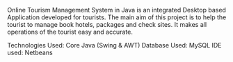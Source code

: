 Online Tourism Management System in Java is an integrated Desktop based Application developed for tourists. The main aim of this project is to help the tourist to manage book hotels, packages and check sites. It makes all operations of the tourist easy and accurate.



Technologies Used: Core Java (Swing & AWT)
Database Used: MySQL
IDE used: Netbeans
